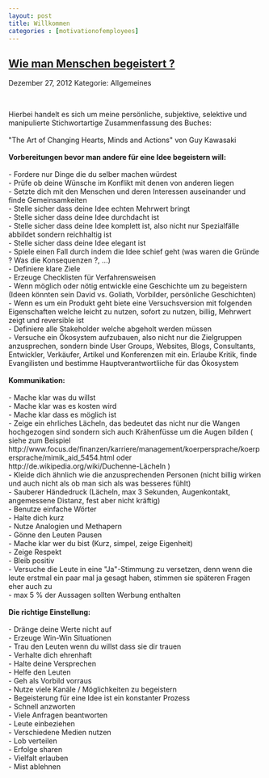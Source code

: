 ```yaml
---
layout: post
title: Willkommen
categories : [motivationofemployees]
---
```

 
<h2><a href="#">Wie man Menschen begeistert ?</a></h2>
<p class="meta"><span class="date">Dezember 27, 2012</span><span class="posted"> Kategorie: Allgemeines</span></p>
<div style="clear: both;">&nbsp;</div>
<div class="entry">
<p>
Hierbei handelt es sich um meine persönliche, subjektive, 
selektive und manipulierte Stichwortartige Zusammenfassung des Buches:<br/>
<br/>
"The Art of Changing Hearts, Minds and Actions" von Guy Kawasaki<br/>
<br/>
<strong>Vorbereitungen bevor man andere für eine Idee begeistern will:</strong><br/>
<br/>
- Fordere nur Dinge die du selber machen würdest<br/>
- Prüfe ob deine Wünsche im Konflikt mit denen von anderen liegen<br/>
- Setzte dich mit den Menschen und deren Interessen auseinander und finde Gemeinsamkeiten<br/>
- Stelle sicher dass deine Idee echten Mehrwert bringt<br/>
- Stelle sicher dass deine Idee durchdacht ist<br/>
- Stelle sicher dass deine Idee komplett ist, also nicht nur Spezialfälle abbildet sondern reichhaltig ist<br/>
- Stelle sicher dass deine Idee elegant ist<br/>
- Spiele einen Fall durch indem die Idee schief geht (was waren die Gründe ? Was die Konsequenzen ?, ...)<br/>
- Definiere klare Ziele<br/>
- Erzeuge Checklisten für Verfahrensweisen<br/>
- Wenn möglich oder nötig entwickle eine Geschichte um zu begeistern (Ideen könnten sein David vs. Goliath, Vorbilder, persönliche Geschichten)<br/>
- Wenn es um ein Produkt geht biete eine Versuchsversion mit folgenden Eigenschaften welche leicht zu nutzen, sofort zu nutzen, billig, Mehrwert zeigt und reversible ist<br/>
- Definiere alle Stakeholder welche abgeholt werden müssen<br/>
- Versuche ein Ökosystem aufzubauen, also nicht nur die Zielgruppen anzusprechen, sondern binde User Groups, Websites, Blogs, Consultants, Entwickler, Verkäufer, Artikel und Konferenzen mit ein. Erlaube Kritik, finde Evangilisten und bestimme Hauptverantwortliiche für das Ökosystem<br/> 
<br/>
<strong>Kommunikation:</strong><br/>
<br/>
- Mache klar was du willst<br/>
- Mache klar was es kosten wird<br/>
- Mache klar dass es möglich ist<br/>
- Zeige ein ehrliches Lächeln, das bedeutet das nicht nur die Wangen hochgezogen sind sondern sich auch Krähenfüsse um die Augen bilden ( siehe zum Beispiel http://www.focus.de/finanzen/karriere/management/koerpersprache/koerpersprache/mimik_aid_5454.html oder http://de.wikipedia.org/wiki/Duchenne-Lächeln )<br/>
- Kleide dich ähnlich wie die anzusprechenden Personen (nicht billig wirken und auch nicht als ob man sich als was besseres fühlt)<br/>
- Sauberer Händedruck (Lächeln, max 3 Sekunden, Augenkontakt, angemessene Distanz, fest aber nicht kräftig)<br/>
- Benutze einfache Wörter<br/>
- Halte dich kurz<br/>
- Nutze Analogien und Methapern<br/>
- Gönne den Leuten Pausen<br/>
- Mache klar wer du bist (Kurz, simpel, zeige Eigenheit)<br/>
- Zeige Respekt<br/>
- Bleib positiv<br/>
- Versuche die Leute in eine "Ja"-Stimmung zu versetzen, denn wenn die leute erstmal ein paar mal ja gesagt haben, stimmen sie späteren Fragen eher auch zu<br/>
- max 5 % der Aussagen sollten Werbung enthalten<br/>
<br/>
<strong>Die richtige Einstellung:</strong><br/>
<br/>
- Dränge deine Werte nicht auf<br/>
- Erzeuge Win-Win Situationen<br/>
- Trau den Leuten wenn du willst dass sie dir trauen<br/>
- Verhalte dich ehrenhaft<br/>
- Halte deine Versprechen<br/>
- Helfe den Leuten<br/>
- Geh als Vorbild vorraus<br/>
- Nutze viele Kanäle / Möglichkeiten zu begeistern <br/>
- Begeisterung für eine Idee ist ein konstanter Prozess<br/>
- Schnell anzworten<br/>
- Viele Anfragen beantworten<br/>
- Leute einbeziehen<br/>
- Verschiedene Medien nutzen<br/>
- Lob verteilen<br/>
- Erfolge sharen<br/>
- Vielfalt erlauben<br/>
- Mist ablehnen<br/>
<br/>
</p>	
</div>

